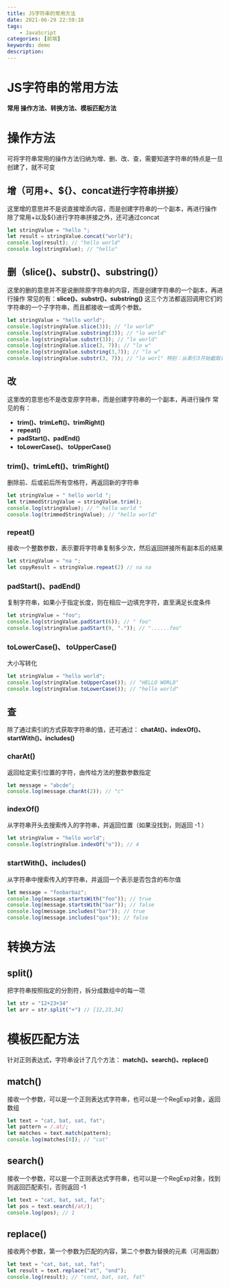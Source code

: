 ```yaml
---
title: JS字符串的常用方法
date: 2021-06-29 22:59:18
tags: 
    - JavaScript
categories: [前端]
keywords: demo
description: 
---
```

# JS字符串的常用方法
**常用 操作方法、转换方法、模板匹配方法**

# 操作方法
可将字符串常用的操作方法归纳为增、删、改、查，需要知道字符串的特点是一旦创建了，就不可变
<!-- more -->
## 增（可用+、${}、concat进行字符串拼接）
这里增的意思并不是说直接增添内容，而是创建字符串的一个副本，再进行操作
除了常用+以及${}进行字符串拼接之外，还可通过concat
``` javascript
let stringValue = "hello ";
let result = stringValue.concat("world");
console.log(result); // "hello world"
console.log(stringValue); // "hello"
 ```

## 删（slice()、substr()、substring()）
这里的删的意思并不是说删除原字符串的内容，而是创建字符串的一个副本，再进行操作
常见的有：**slice()、substr()、substring()**
这三个方法都返回调用它们的字符串的一个子字符串，而且都接收一或两个参数。
``` javascript
let stringValue = "hello world";
console.log(stringValue.slice(3)); // "lo world"
console.log(stringValue.substring(3)); // "lo world"
console.log(stringValue.substr(3)); // "lo world"
console.log(stringValue.slice(3, 7)); // "lo w"
console.log(stringValue.substring(3,7)); // "lo w"
console.log(stringValue.substr(3, 7)); // "lo worl" 特别：从索引3开始截取计数，直到7为止
 ```

## 改
这里改的意思也不是改变原字符串，而是创建字符串的一个副本，再进行操作
常见的有：
* **trim()、trimLeft()、trimRight()**
* **repeat()**
* **padStart()、padEnd()**
* **toLowerCase()、 toUpperCase()**

### trim()、trimLeft()、trimRight()
删除前、后或前后所有空格符，再返回新的字符串
``` javascript
let stringValue = " hello world ";
let trimmedStringValue = stringValue.trim();
console.log(stringValue); // " hello world "
console.log(trimmedStringValue); // "hello world"
 ```

### repeat()
接收一个整数参数，表示要将字符串复制多少次，然后返回拼接所有副本后的结果
``` javascript
let stringValue = "na ";
let copyResult = stringValue.repeat(2) // na na 
 ```

### padStart()、padEnd()
复制字符串，如果小于指定长度，则在相应一边填充字符，直至满足长度条件
``` javascript
let stringValue = "foo";
console.log(stringValue.padStart(6)); // " foo"
console.log(stringValue.padStart(9, ".")); // "......foo"
```

### toLowerCase()、 toUpperCase()
大小写转化
``` javascript
let stringValue = "hello world";
console.log(stringValue.toUpperCase()); // "HELLO WORLD"
console.log(stringValue.toLowerCase()); // "hello world"
 ```

## 查
除了通过索引的方式获取字符串的值，还可通过：
**chatAt()、indexOf()、startWith()、includes()** 

### charAt()
返回给定索引位置的字符，由传给方法的整数参数指定
``` javascript
let message = "abcde";
console.log(message.charAt(2)); // "c"
```

### indexOf()
从字符串开头去搜索传入的字符串，并返回位置（如果没找到，则返回 -1 ）
``` javascript
let stringValue = "hello world";
console.log(stringValue.indexOf("o")); // 4
```

### startWith()、includes()
从字符串中搜索传入的字符串，并返回一个表示是否包含的布尔值
``` javascript
let message = "foobarbaz";
console.log(message.startsWith("foo")); // true
console.log(message.startsWith("bar")); // false
console.log(message.includes("bar")); // true
console.log(message.includes("qux")); // false
```

# 转换方法

## split()
把字符串按照指定的分割符，拆分成数组中的每一项
``` javascript
let str = "12+23+34"
let arr = str.split("+") // [12,23,34]
```

# 模板匹配方法
针对正则表达式，字符串设计了几个方法：
**match()、search()、replace()**

## match()
接收一个参数，可以是一个正则表达式字符串，也可以是一个RegExp对象，返回数组
``` javascript
let text = "cat, bat, sat, fat";
let pattern = /.at/;
let matches = text.match(pattern);
console.log(matches[0]); // "cat"
```

## search()
接收一个参数，可以是一个正则表达式字符串，也可以是一个RegExp对象，找到则返回匹配索引，否则返回 -1
``` javascript
let text = "cat, bat, sat, fat";
let pos = text.search(/at/);
console.log(pos); // 1
```

## replace()
接收两个参数，第一个参数为匹配的内容，第二个参数为替换的元素（可用函数）
``` javascript
let text = "cat, bat, sat, fat";
let result = text.replace("at", "ond");
console.log(result); // "cond, bat, sat, fat"
```


